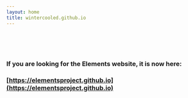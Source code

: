 ```yaml
---
layout: home
title: wintercooled.github.io
---
```


<br/>
<br/>
<br/>

### If you are looking for the Elements website, it is now here:

### [https://elementsproject.github.io](https://elementsproject.github.io)



